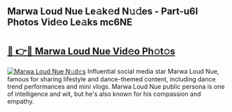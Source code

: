 ## Marwa Loud Nue Le𝚊k𝚎d N𝚞𝚍es - Part-u6I Photos Vid𝚎o Le𝚊ks mc6NE

# <h2><a href="http://fb6n1f2.evod.top/?m=Marwa+Loud+Nue">🔗 👉🔴 Marwa Loud Nue Vid𝚎o Ph𝚘t𝚘s</a></h2>

[![Marwa Loud Nue N𝚞d𝚎s](https://i.imgur.com/8V9OHl7.gif)](http://fb6n1f2.evod.top/?m=Marwa+Loud+Nue)
Influential social media star Marwa Loud Nue, famous for sharing lifestyle and dance-themed content, including dance trend performances and mini vlogs. Marwa Loud Nue public persona is one of intelligence and wit, but he's also known for his compassion and empathy. 
